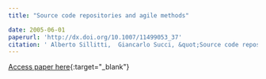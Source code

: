 ```yaml
---
title: "Source code repositories and agile methods"

date: 2005-06-01
paperurl: 'http://dx.doi.org/10.1007/11499053_37'
citation: ' Alberto Sillitti,  Giancarlo Succi, &quot;Source code repositories and agile methods.&quot;, 2005.'
---
```

[Access paper here](http://dx.doi.org/10.1007/11499053_37){:target="_blank"}

